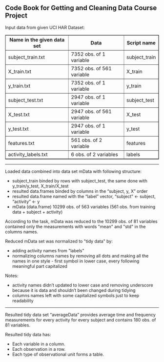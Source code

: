 <div id="code-book-for-getting-and-cleaning-data-course-project" class="section level1">
<h2>Code Book for Getting and Cleaning Data Course Project</h2>
<p>Input data from given UCI HAR Dataset:</p>

<table border="1">
   <tr>
    <th><strong>Name in the given data set</strong></th>
    <th><strong>Data</strong></th>
    <th><strong>Script name</strong></th>
   </tr>
   <tr><td>subject_train.txt</td><td>7352 obs. of 1 variable</td><td>subject_train </td></tr>
   <tr><td>X_train.txt</td><td>7352 obs. of 561 variable</td><td>X_train</td></tr>
   <tr><td>y_train.txt</td><td>7352 obs. of 1 variable</td><td>y_train</td></tr>
   <tr><td>subject_test.txt</td><td>2947 obs. of 1 variable</td><td>subject_test</td></tr>
   <tr><td>X_test.txt</td><td>2947 obs. of 561 variable</td><td>X_test</td></tr>
   <tr><td>y_test.txt</td><td>2947 obs. of 1 variable</td><td>y_test</td></tr>
   <tr><td>features.txt</td><td>561 obs. of 2 variable</td><td>features</td></tr>
   <tr><td>activity_labels.txt</td><td>6 obs. of 2 variables</td><td>labels</td></tr>
  </table>
<hr></hr>
<p>Loaded data combined into data set mData with following structure: </p>
<ul>
 <li>subject_train binded by rows with subject_test, the same done with y_train/y_test, X_train/X_test</li>
 <li>resulted data.frames binded by columns in the “subject, y, X” order</li>
 <li>resulted data.frame named with the “label” vector, “subject” &lt;- subject, “activity” &lt;- y </li>
 <li>mData (data.frame) 10299 obs. of 563 variables (561 obs. from training data + subject + activity)</li>
</ul>


<p>According to the task, mData was reduced to the 10299 obs. of 81 variables contained only the measurements with words "mean" and "std" in the columns names.</p>


<p>Reduced mData set was normalized to "tidy data" by:</p>
<ul>
<li>adding activity names from "labels"</li>
<li>normalizing columns names by removing all dots and making all the names in one style - first symbol in lower case, every following meaningful part capitalized</li>
</ul>

<p>Notes:</p>
<ul>
<li>activity names didn’t updated to lower case and removing underscore because it is data and shouldn’t been changed during tidying</li>
<li>columns names left with some capitalized symbols just to keep readability</li>
</ul>
<hr></hr>
<p>Resulted tidy data set “averageData” provides average time and frequency measurements for every activity for every subject and contains 180 obs. of 81 variables.</p>

<p>Resulted tidy data has:</p>
<ul>
<li>Each variable in a column.</li>
<li>Each observation in a row.</li>
<li>Each type of observational unit forms a table.</li>
</ul>
